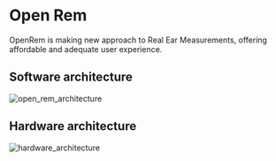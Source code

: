 # Open Rem

OpenRem is making new approach to Real Ear Measurements, offering affordable and adequate user experience.


## Software architecture

![open_rem_architecture](Docs/OpenRem_architecture.png)

## Hardware architecture

![hardware_architecture](Docs/hardware_architecture.png)